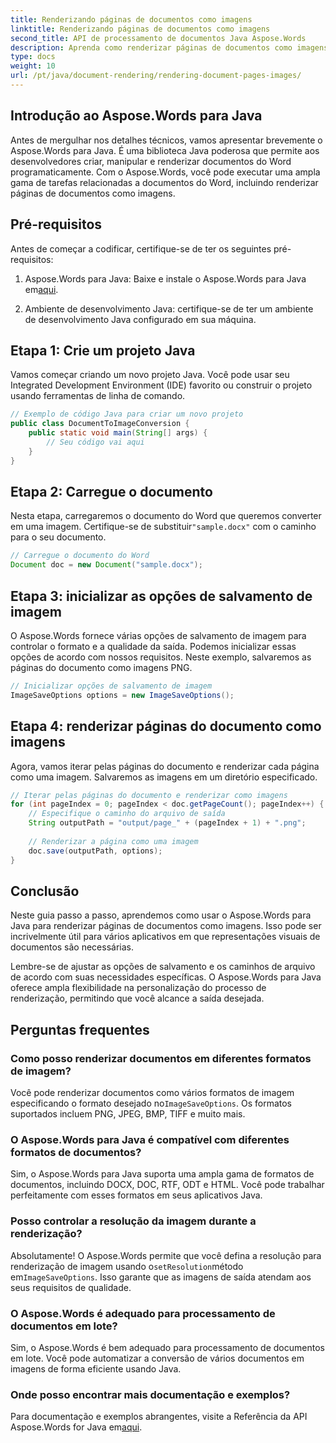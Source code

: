 ```yaml
---
title: Renderizando páginas de documentos como imagens
linktitle: Renderizando páginas de documentos como imagens
second_title: API de processamento de documentos Java Aspose.Words
description: Aprenda como renderizar páginas de documentos como imagens usando Aspose.Words para Java. Guia passo a passo com exemplos de código para conversão eficiente de documentos.
type: docs
weight: 10
url: /pt/java/document-rendering/rendering-document-pages-images/
---
```


## Introdução ao Aspose.Words para Java

Antes de mergulhar nos detalhes técnicos, vamos apresentar brevemente o Aspose.Words para Java. É uma biblioteca Java poderosa que permite aos desenvolvedores criar, manipular e renderizar documentos do Word programaticamente. Com o Aspose.Words, você pode executar uma ampla gama de tarefas relacionadas a documentos do Word, incluindo renderizar páginas de documentos como imagens.

## Pré-requisitos

Antes de começar a codificar, certifique-se de ter os seguintes pré-requisitos:

1.  Aspose.Words para Java: Baixe e instale o Aspose.Words para Java em[aqui](https://releases.aspose.com/words/java/).

2. Ambiente de desenvolvimento Java: certifique-se de ter um ambiente de desenvolvimento Java configurado em sua máquina.

## Etapa 1: Crie um projeto Java

Vamos começar criando um novo projeto Java. Você pode usar seu Integrated Development Environment (IDE) favorito ou construir o projeto usando ferramentas de linha de comando.

```java
// Exemplo de código Java para criar um novo projeto
public class DocumentToImageConversion {
    public static void main(String[] args) {
        // Seu código vai aqui
    }
}
```

## Etapa 2: Carregue o documento

Nesta etapa, carregaremos o documento do Word que queremos converter em uma imagem. Certifique-se de substituir`"sample.docx"` com o caminho para o seu documento.

```java
// Carregue o documento do Word
Document doc = new Document("sample.docx");
```

## Etapa 3: inicializar as opções de salvamento de imagem

O Aspose.Words fornece várias opções de salvamento de imagem para controlar o formato e a qualidade da saída. Podemos inicializar essas opções de acordo com nossos requisitos. Neste exemplo, salvaremos as páginas do documento como imagens PNG.

```java
// Inicializar opções de salvamento de imagem
ImageSaveOptions options = new ImageSaveOptions();
```

## Etapa 4: renderizar páginas do documento como imagens

Agora, vamos iterar pelas páginas do documento e renderizar cada página como uma imagem. Salvaremos as imagens em um diretório especificado.

```java
// Iterar pelas páginas do documento e renderizar como imagens
for (int pageIndex = 0; pageIndex < doc.getPageCount(); pageIndex++) {
    // Especifique o caminho do arquivo de saída
    String outputPath = "output/page_" + (pageIndex + 1) + ".png";
    
    // Renderizar a página como uma imagem
    doc.save(outputPath, options);
}
```

## Conclusão

Neste guia passo a passo, aprendemos como usar o Aspose.Words para Java para renderizar páginas de documentos como imagens. Isso pode ser incrivelmente útil para vários aplicativos em que representações visuais de documentos são necessárias.

Lembre-se de ajustar as opções de salvamento e os caminhos de arquivo de acordo com suas necessidades específicas. O Aspose.Words para Java oferece ampla flexibilidade na personalização do processo de renderização, permitindo que você alcance a saída desejada.

## Perguntas frequentes

### Como posso renderizar documentos em diferentes formatos de imagem?

 Você pode renderizar documentos como vários formatos de imagem especificando o formato desejado no`ImageSaveOptions`. Os formatos suportados incluem PNG, JPEG, BMP, TIFF e muito mais.

### O Aspose.Words para Java é compatível com diferentes formatos de documentos?

Sim, o Aspose.Words para Java suporta uma ampla gama de formatos de documentos, incluindo DOCX, DOC, RTF, ODT e HTML. Você pode trabalhar perfeitamente com esses formatos em seus aplicativos Java.

### Posso controlar a resolução da imagem durante a renderização?

 Absolutamente! O Aspose.Words permite que você defina a resolução para renderização de imagem usando o`setResolution`método em`ImageSaveOptions`. Isso garante que as imagens de saída atendam aos seus requisitos de qualidade.

### O Aspose.Words é adequado para processamento de documentos em lote?

Sim, o Aspose.Words é bem adequado para processamento de documentos em lote. Você pode automatizar a conversão de vários documentos em imagens de forma eficiente usando Java.

### Onde posso encontrar mais documentação e exemplos?

 Para documentação e exemplos abrangentes, visite a Referência da API Aspose.Words for Java em[aqui](https://reference.aspose.com/words/java/).